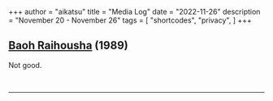 +++
author = "aikatsu"
title = "Media Log"
date = "2022-11-26"
description = "November 20 - November 26"
tags = [
    "shortcodes",
    "privacy",
]
+++



## [Baoh Raihousha](https://anidb.net/anime/941) (1989)
Not good.

<br>

---

<br>


